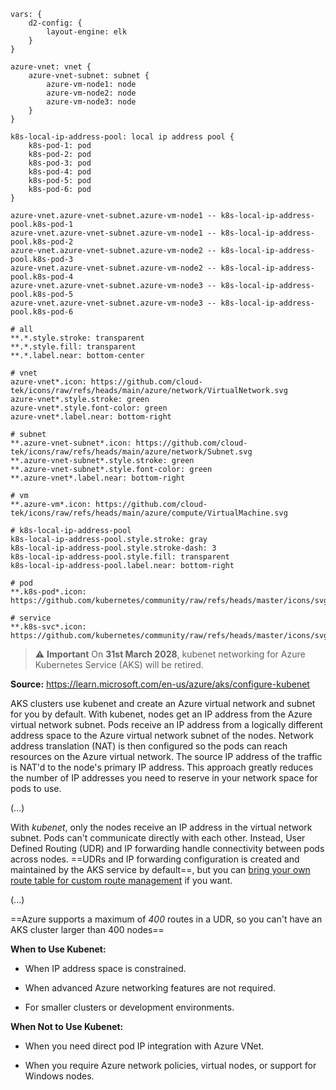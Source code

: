 ```d2
vars: {
	d2-config: {
		layout-engine: elk
	}
}

azure-vnet: vnet {
	azure-vnet-subnet: subnet {
		azure-vm-node1: node
		azure-vm-node2: node
		azure-vm-node3: node
	}
}

k8s-local-ip-address-pool: local ip address pool {
	k8s-pod-1: pod
	k8s-pod-2: pod
	k8s-pod-3: pod
	k8s-pod-4: pod
	k8s-pod-5: pod
	k8s-pod-6: pod
}

azure-vnet.azure-vnet-subnet.azure-vm-node1 -- k8s-local-ip-address-pool.k8s-pod-1
azure-vnet.azure-vnet-subnet.azure-vm-node1 -- k8s-local-ip-address-pool.k8s-pod-2
azure-vnet.azure-vnet-subnet.azure-vm-node2 -- k8s-local-ip-address-pool.k8s-pod-3
azure-vnet.azure-vnet-subnet.azure-vm-node2 -- k8s-local-ip-address-pool.k8s-pod-4
azure-vnet.azure-vnet-subnet.azure-vm-node3 -- k8s-local-ip-address-pool.k8s-pod-5
azure-vnet.azure-vnet-subnet.azure-vm-node3 -- k8s-local-ip-address-pool.k8s-pod-6

# all
**.*.style.stroke: transparent
**.*.style.fill: transparent
**.*.label.near: bottom-center

# vnet
azure-vnet*.icon: https://github.com/cloud-tek/icons/raw/refs/heads/main/azure/network/VirtualNetwork.svg
azure-vnet*.style.stroke: green
azure-vnet*.style.font-color: green
azure-vnet*.label.near: bottom-right

# subnet
**.azure-vnet-subnet*.icon: https://github.com/cloud-tek/icons/raw/refs/heads/main/azure/network/Subnet.svg
**.azure-vnet-subnet*.style.stroke: green
**.azure-vnet-subnet*.style.font-color: green
**.azure-vnet*.label.near: bottom-right

# vm
**.azure-vm*.icon: https://github.com/cloud-tek/icons/raw/refs/heads/main/azure/compute/VirtualMachine.svg

# k8s-local-ip-address-pool
k8s-local-ip-address-pool.style.stroke: gray
k8s-local-ip-address-pool.style.stroke-dash: 3
k8s-local-ip-address-pool.style.fill: transparent
k8s-local-ip-address-pool.label.near: bottom-right

# pod
**.k8s-pod*.icon: https://github.com/kubernetes/community/raw/refs/heads/master/icons/svg/resources/labeled/pod.svg

# service
**.k8s-svc*.icon: https://github.com/kubernetes/community/raw/refs/heads/master/icons/svg/resources/labeled/svc.svg
```
> ⚠️ **Important**
> On **31st March 2028**, kubenet networking for Azure Kubernetes Service (AKS) will be retired.

**Source:** https://learn.microsoft.com/en-us/azure/aks/configure-kubenet

AKS clusters use kubenet and create an Azure virtual network and subnet for you by default. With kubenet, nodes get an IP address from the Azure virtual network subnet. Pods receive an IP address from a logically different address space to the Azure virtual network subnet of the nodes. Network address translation (NAT) is then configured so the pods can reach resources on the Azure virtual network. The source IP address of the traffic is NAT'd to the node's primary IP address. This approach greatly reduces the number of IP addresses you need to reserve in your network space for pods to use.

(...)

With _kubenet_, only the nodes receive an IP address in the virtual network subnet. Pods can't communicate directly with each other. Instead, User Defined Routing (UDR) and IP forwarding handle connectivity between pods across nodes. ==UDRs and IP forwarding configuration is created and maintained by the AKS service by default==, but you can [bring your own route table for custom route management](https://learn.microsoft.com/en-us/azure/aks/configure-kubenet#bring-your-own-subnet-and-route-table-with-kubenet) if you want.

(...)

==Azure supports a maximum of _400_ routes in a UDR, so you can't have an AKS cluster larger than 400 nodes==

**When to Use Kubenet:**

- When IP address space is constrained.
    
- When advanced Azure networking features are not required.
    
- For smaller clusters or development environments.
    

**When Not to Use Kubenet:**

- When you need direct pod IP integration with Azure VNet.
    
- When you require Azure network policies, virtual nodes, or support for Windows nodes.